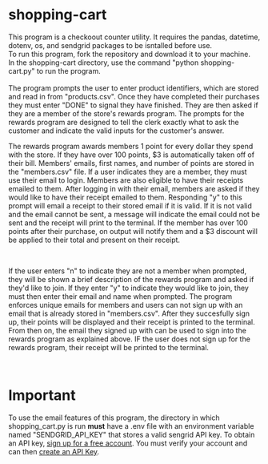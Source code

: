 # shopping-cart

This program is a checkoout counter utility. It requires the pandas, datetime, dotenv, os, and sendgrid packages to be isntalled before use. <br>
To run this program, fork the repository and download it to your machine. <br>
In the shopping-cart directory, use the command "python shopping-cart.py" to run the program.<br>
<br>
 The program prompts the user to enter product identifiers, which are stored and read in from "products.csv". Once they have completed their purchases they must enter "DONE" to signal they have finished. They are then asked if they are a member of the store's rewards program. The prompts for the rewards program are designed to tell the clerk exactly what to ask the customer and indicate the valid inputs for the customer's answer. <br>
  <p>The rewards program awards members 1 point for every dollar they spend with the store. If they have over 100 points, $3 is automatically taken off of their bill. Members' emails, first names, and number of points are stored in the "members.csv" file. If a user indicates they are a member, they must use their email to login. Members are also eligible to have their receipts emailed to them. After logging in with their email, members are asked if they would like to have their receipt emailed to them. Responding "y" to this prompt will email a receipt to their stored email if it is valid. If it is not valid and the email cannot be sent, a message will indicate the email could not be sent and the receipt will print to the terminal. If the member has over 100 points after their purchase, on output will notify them and a $3 discount will be applied to their total and present on their receipt.</p><br>
  <p>If the user enters "n" to indicate they are not a member when prompted, they will be shown a brief description of the rewards program and asked if they'd like to join. If they enter "y" to indicate they would like to join, they must then enter their email and name when prompted. The program enforces unique emails for members and users can not sign up with an email that is already stored in "members.csv". After they succesfully sign up, their points will be displayed and their receipt is printed to the terminal. From then on, the email they signed up with can be used to sign into the rewards program as explained above. IF the user does not sign up for the rewards program, their receipt will be printed to the terminal.</p><br>
  
 # Important
 To use the email features of this program, the directory in which shopping_cart.py is run __must__ have a .env file with an environment variable named "SENDGRID_API_KEY" that stores a valid sengrid API key. To obtain an API key, [sign up for a free account](https://signup.sendgrid.com/). You must verify your account and can then [create an API Key](https://app.sendgrid.com/settings/api_keys).
